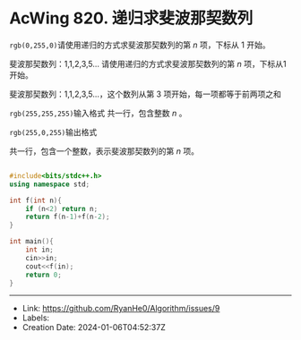 # AcWing 820. 递归求斐波那契数列

`rgb(0,255,0)`请使用递归的方式求斐波那契数列的第 $n$ 项，下标从 1  开始。

斐波那契数列：1,1,2,3,5…
请使用递归的方式求斐波那契数列的第 $n$
 项，下标从1开始。

斐波那契数列：1,1,2,3,5…，这个数列从第 3 项开始，每一项都等于前两项之和

`rgb(255,255,255)`输入格式
共一行，包含整数 $n$  。

`rgb(255,0,255)`输出格式

共一行，包含一个整数，表示斐波那契数列的第 $n$ 项。

```c++

#include<bits/stdc++.h>
using namespace std;

int f(int n){
    if (n<2) return n;
    return f(n-1)+f(n-2);
}

int main(){
    int in;
    cin>>in;
    cout<<f(in);
    return 0;
}
```



---

* Link: https://github.com/RyanHe0/Algorithm/issues/9
* Labels: 
* Creation Date: 2024-01-06T04:52:37Z
